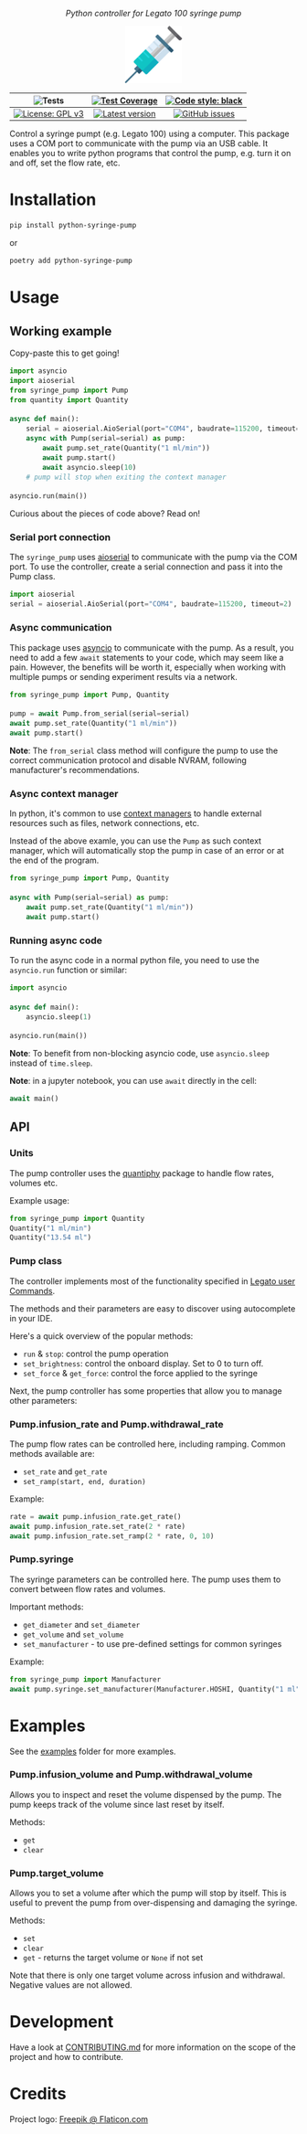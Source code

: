 <center>

_Python controller for Legato 100 syringe pump_


<img src="https://raw.githubusercontent.com/Ddedalus/syringe-pump/main/assets/logo/syringe_icon.png" width="100" height="100" alt="Syringe logo by Freepik @ Flaticon.com" />

| ![Tests](https://github.com/Ddedalus/syringe-pump/actions/workflows/test.yml/badge.svg) | [![Test Coverage](https://coveralls.io/repos/github/Ddedalus/syringe-pump/badge.svg?branch=main)](https://coveralls.io/github/Ddedalus/syringe-pump?branch=main) | [![Code style: black](https://img.shields.io/badge/code%20style-black-000000.svg)](https://github.com/psf/black) |
|:-:|:-:|:-:|
| [![License: GPL v3](https://img.shields.io/badge/License-GPLv3-blue.svg)](https://www.gnu.org/licenses/gpl-3.0) | [![Latest version](https://badge.fury.io/py/python-syringe-pump.svg)](https://pypi.org/project/python-syringe-pump/) | [![GitHub issues](https://img.shields.io/github/issues/ddedalus/syringe-pump)]()

</center>

Control a syringe pumpt (e.g. Legato 100) using a computer.
This package uses a COM port to communicate with the pump via an USB cable.
It enables you to write python programs that control the pump, e.g. turn it on and off, set the flow rate, etc.

# Installation

```bash
pip install python-syringe-pump
```
or
```bash
poetry add python-syringe-pump
```

# Usage

## Working example

Copy-paste this to get going!

```python
import asyncio
import aioserial
from syringe_pump import Pump
from quantity import Quantity

async def main():
    serial = aioserial.AioSerial(port="COM4", baudrate=115200, timeout=2)
    async with Pump(serial=serial) as pump:
        await pump.set_rate(Quantity("1 ml/min"))
        await pump.start()
        await asyncio.sleep(10)
    # pump will stop when exiting the context manager

asyncio.run(main())
```

Curious about the pieces of code above? Read on!

### Serial port connection
The `syringe_pump` uses [aioserial](https://pypi.org/project/aioserial/)
to communicate with the pump via the COM port.
To use the controller, create a serial connection and pass it into the Pump class.

```python
import aioserial
serial = aioserial.AioSerial(port="COM4", baudrate=115200, timeout=2)
```

### Async communication
This package uses [asyncio](https://realpython.com/async-io-python/#the-10000-foot-view-of-async-io) to communicate with the pump.
As a result, you need to add a few `await` statements to your code, which may seem like a pain.
However, the benefits will be worth it, especially when working with multiple pumps or sending experiment results via a network.

``` python
from syringe_pump import Pump, Quantity

pump = await Pump.from_serial(serial=serial)
await pump.set_rate(Quantity("1 ml/min"))
await pump.start()
```

**Note**: The `from_serial` class method will configure the pump to
use the correct communication protocol and disable NVRAM, following manufacturer's recommendations.

### Async context manager

In python, it's common to use [context managers](https://www.pythontutorial.net/advanced-python/python-context-managers/)
to handle external resources such as files, network connections, etc.

Instead of the above examle, you can use the `Pump` as such context manager, which will
automatically stop the pump in case of an error or at the end of the program.

```python
from syringe_pump import Pump, Quantity

async with Pump(serial=serial) as pump:
    await pump.set_rate(Quantity("1 ml/min"))
    await pump.start()
```

### Running async code
To run the async code in a normal python file,
you need to use the `asyncio.run` function or similar:

```python
import asyncio

async def main():
    asyncio.sleep(1)

asyncio.run(main())
```

**Note**: To benefit from non-blocking asyncio code, use `asyncio.sleep` instead of `time.sleep`.

**Note**: in a jupyter notebook, you can use `await` directly in the cell:

```python
await main()
```

## API

### Units
The pump controller uses the [quantiphy](https://pypi.org/project/quantiphy/) package to handle flow rates, volumes etc.

Example usage:
```python
from syringe_pump import Quantity
Quantity("1 ml/min")
Quantity("13.54 ml")
```

### Pump class
The controller implements most of the functionality specified in
[Legato user Commands](https://datasci.app.box.com/s/fkzmervnhyciy91hnn446eio7yazb7k2).

The methods and their parameters are easy to discover using autocomplete in your IDE.

Here's a quick overview of the popular methods:
 * `run` & `stop`: control the pump operation
 * `set_brightness`: control the onboard display. Set to 0 to turn off.
 * `set_force` & `get_force`: control the force applied to the syringe

Next, the pump controller has some properties that allow you to manage other parameters:

### Pump.infusion_rate and Pump.withdrawal_rate
The pump flow rates can be controlled here, including ramping.
Common methods available are:
 * `set_rate` and `get_rate`
 * `set_ramp(start, end, duration)`

Example:
```python
rate = await pump.infusion_rate.get_rate()
await pump.infusion_rate.set_rate(2 * rate)
await pump.infusion_rate.set_ramp(2 * rate, 0, 10)
```

### Pump.syringe
The syringe parameters can be controlled here.
The pump uses them to convert between flow rates and volumes.

Important methods:
 * `get_diameter` and `set_diameter`
 * `get_volume` and `set_volume`
 * `set_manufacturer` - to use pre-defined settings for common syringes

Example:
```python
from syringe_pump import Manufacturer
await pump.syringe.set_manufacturer(Manufacturer.HOSHI, Quantity("1 ml"))
```

# Examples
See the [examples](https://github.com/Ddedalus/syringe-pump/tree/main/examples) folder for more examples.

### Pump.infusion_volume and Pump.withdrawal_volume
Allows you to inspect and reset the volume dispensed by the pump.
The pump keeps track of the volume since last reset by itself.

Methods:
 * `get`
 * `clear`

### Pump.target_volume
Allows you to set a volume after which the pump will stop by itself.
This is useful to prevent the pump from over-dispensing and damaging the syringe.

Methods:
 * `set`
 * `clear`
 * `get` - returns the target volume or `None` if not set

Note that there is only one target volume across infusion and withdrawal.
Negative values are not allowed.

# Development

Have a look at [CONTRIBUTING.md](https://github.com/Ddedalus/syringe-pump/blob/main/CONTRIBUTING.md) for more information on the scope of the project and how to contribute.

# Credits

Project logo: [Freepik @ Flaticon.com](https://www.flaticon.com/free-icons/syringe)
